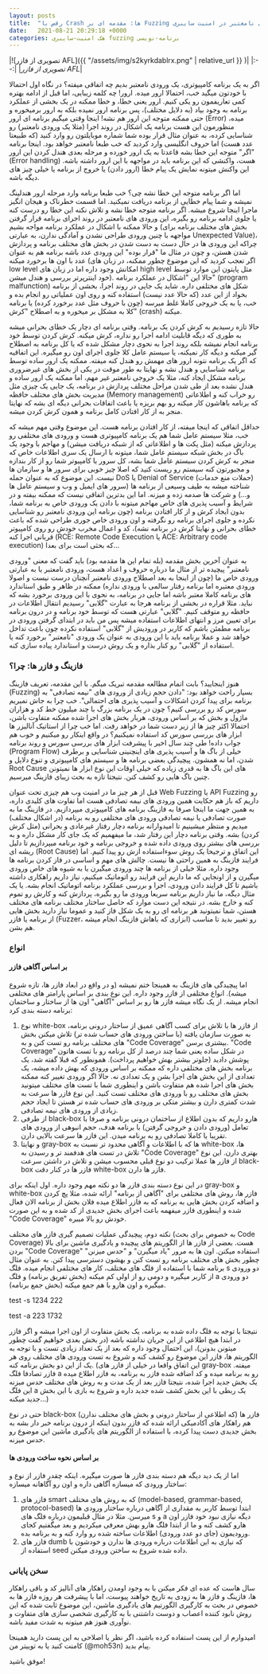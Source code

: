 ```yaml
---
layout: posts
title:  "رقص با Crash ها: مقدمه ای بر Fuzzing و ورودی های نامعتبر در امنیت سایبری"
date:   2021-08-21 20:29:18 +0000
categories: هک امنیت-سایبری fuzzing برنامه-نویسی
---
```

|![تصویری از فازر AFL]({{ "/assets/img/s2kyrkdablrx.png" | relative_url }} )|
|:--:|
|*تصویری از فازر AFL*|

  

اگر به یک برنامه کامپیوتری، یک ورودی نامعتبر بدیم چه اتفاقی میفته؟ در نگاه اول احتمالا با خودتون میگید خب، احتمالا ارور میده. ارور! چه کلمه زیبایی، اما قبل از ادامه بهتره کمی تعاریفمون رو یکی کنیم. ارور یعنی خطا، و خطا ممکنه در یک بخشی از عملکرد برنامه به وجود بیاد (به دلایل مختلف)، پس برنامه ارور نمیده بلکه به ارور برمیخوره و حتی ممکنه متوجه این ارور هم نشه! اینجا وقتی میگیم برنامه ای ارور (Error) میده، منظورمون این هست برنامه یک اشکال در روند اجرا (مثلا یک ورودی نامعتبر) رو شناسایی کرده، به عنوان مثال قرار بوده شما شماره موبایلتون رو وارد کنید (که طبیعتا عدد هست) اما حروف انگلیسی وارد کردید که خب طبعا نامعتبر خواهد بود. اینجا برنامه "اگر" متوجه این خطا بشه قاعدتا به یک ارور خورده و مرحله بعدی هندل کردن این ارور (Error handling) هست، واکنشی که این برنامه باید در مواجهه با این ارور داشته باشه. این واکنش میتونه نمایش یک پیام خطا (ارور دادن) یا خروج از برنامه یا خیلی چیز های دیگه باشه.

اما اگر برنامه متوجه این خطا نشه چی؟ خب طبعا برنامه وارد مرحله ارور هندلینگ نمیشه و شما پیام خطایی از برنامه دریافت نمیکنید. اما قسمت خطرناک و هیجان انگیز ماجرا اینجا شروع میشه. اگر برنامه متوجه خطا نشه و تلاش نکنه این خطا رو درست کنه یا جلوی ادامه برنامه رو بگیره، این ورودی های نامعتبر در روند اجرای برنامه قرار گرفتن و حالا ممکنه با اشکال در عملکرد برنامه مواجه بشیم (بخش های مختلف برنامه برای مواجهه با چنین ورودی طراحی نشدن و آمادگی ندارن، به عبارتی Unexpected Value)، چراکه این ورودی ها در حال دست به دست شدن در بخش های مختلف برنامه و پردازش شدن هستن، و چون در مثال ما "قرار بوده" این ورودی عدد باشه برنامه هم به عنوان عدد با اون ها برخورد میکنه (اگر تعجب کردید که این موضوع چطور ممکنه، در زبان های low level امکانش وجود داره اما در زبان های high level مثل پایتون این موارد توسط خود اینترپرتر بررسی و هندل میشن). حالا این "اشکال در عملکرد برنامه" (program malfunction) شکل های مختلفی داره. شاید یک جایی در روند اجرا، بخشی از برنامه بخواد از این عدد (که حالا عدد نیست) استفاده کنه و روی اون عملیاتی رو انجام بده و خب، یا به یک خروجی کاملا غلط میرسه (چون با حروف مثل عدد برخورد کرده) یا برنامه کلا به مشکل بر میخوره و به اصطلاح "کرش" (crash) میکنه.

حالا تازه رسیدیم به کرش کردن یک برنامه. وقتی برنامه ای دچار یک خطای بحرانی میشه به طوری که دیگه قابلیت ادامه اجرا رو نداره، کرش میکنه. کرش کردن توسط خود برنامه انجام نمیشه بلکه روند اجرا به نحوی دچار مشکل شده که یا کل برنامه به اصطلاح گیر میکنه و دیگه کار نمیکنه، یا سیستم عامل کلا جلوی اجرای اون رو میگیره. این اتفاقیه که اگر یک برنامه نتونه ارور های مهمش رو هندل کنه میفته. ممکنه یک ارور ساده توسط برنامه شناسایی و هندل نشه و نهایتا به طور موقت در یکی از بخش های غیرضروری برنامه مشکل ایجاد کنه، مثلا یک خروجی نامعتبر غیر مهم، اما ممکنه یک ارور ساده و هندل نشده بعد از طی شدن مراحل مختلف پردازش در برنامه، یک جایی یک چیزی مثل مدیریت بخش های مختلف حافظه (Memory management) رو خراب کنه و اطلاعاتی که برنامه باهاشون کار میکنه رو بهم بریزه یا باعث اتفاقات بحرانی دیگه ای بشه که نهایتا منجر به از کار افتادن کامل برنامه و همون کرش کردن میشه.

حداقل اتفاقی که اینجا میفته، از کار افتادن برنامه هست. این موضوع وقتی مهم میشه که خب، مثلا سیستم عامل شما هم یک برنامه کامپیوتری هست و ورودی های مختلفی رو پردازش میکنه (مثل پکت ها و اطلاعاتی که از شبکه دریافت میشن) و مهاجم با وجود یک باگ در بخش شبکه سیستم عامل شما، میتونه با ارسال یک سری اطلاعات خاص که منجر به کرش کردن سیستم عامل شما بشه، کل سرور یا کامپیوتر شما رو از کار بندازه و مجبورتون کنه سیستم رو ریست کنید که اصلا چیز خوبی برای سرور ها و سازمان ها نیست. این موضوع که به عنوان حمله DoS یا Denial of Service (حملات منع خدمات) شناخته میشه به طیف وسیعی از برنامه ها (سرور های ایمیل و وب و سیستم عامل ها و...) و شرکت ها صدمه زده و میزنه. اما این بدترین اتفاقی نیست که ممکنه بیفته و در شرایط و آسیب پذیری های خاص مهاجم میتونه با دادن یک ورودی خاص به برنامه شما، بدون ایجاد کرش و از کار افتادن برنامه (چون برنامه این ورودی نامعتبر رو شناسایی نکرده و جلوی اجرای برنامه رو نگرفته و اون ورودی خاص جوری طراحی شده که باعث خطای بحرانی و نهایتا کرش در برنامه نشه)، کد و اعمال مخرب خودش رو روی کامپیوتر قربانی اجرا کنه (RCE: Remote Code Execution یا ACE: Arbitrary code execution) که بحثی است برای بعدا...

به عنوان آخرین بخش مقدمه (بله تمام این ها مقدمه بود) باید گفت که معنی "ورودی نامعتبر" پیچیده تر از مثال ما درباره حروف و اعداد هست، ورودی نامعتبر یا به عبارتی ورودی خاص ما (چون از اینجا به بعد اصطلاح ورودی نامعتبر آنچنان درست نیست و اصولا ورودی معتبره اما برنامه رفتار سالمی با ورودی نداره) ممکنه در ظاهر و طبق استاندارد های برنامه کاملا معتبر باشه اما جایی در برنامه، به نحوی با این ورودی برخورد بشه که نباید. مثلا قراره در بخشی از برنامه هرجا به عبارت "گلابی" رسیدیم انتقال اطلاعات در حافظه رو متوقف کنیم. "گلابی" عبارتی هست که توسط خود برنامه و در درون برنامه برای تعیین مرز و انتهای اطلاعات استفاده میشه پس من باید در ابتدای گرفتن ورودی در برنامه مطمئن باشم که کاربر در ورودیش از "گلابی" استفاده نکرده چون باعث تداخل خواهد شد و عملا برنامه باید با این ورودی به عنوان یک ورودی "نامعتبر" برخورد کنه یا استفاده از "گلابی" رو کنار بذاره و یک روش درست و استاندارد پیاده سازی کنه.

### فازینگ و فازر ها: چرا؟

هنوز اینجایید؟ بابت اتمام مطالعه مقدمه تبریک میگم. با این مقدمه، تعریف فازینگ (Fuzzing) بسیار راحت خواهد بود: "دادن حجم زیادی از ورودی های "نیمه تصادفی" به برنامه برای پیدا کردن اشکالات و آسیب پذیری های احتمالی". خب چرا به جاش نمیریم سورس کد رو بررسی کنیم؟ چون در یک برنامه بزرگ با چند میلیون خط کد و هزاران ماژول و بخش که بر اساس ورودی، هربار بخش های اجرا شده ممکنه متفاوت باشن، احتمالا اکثر چیز ها از زیر دست شما در خواهد رفت. اما خب چرا از استاتیک آنالیزر ها ابزار های بررسی سورس کد استفاده نمیکنیم؟ در واقع اینکار رو میکنیم و خوب هم جواب داده! طی چند سال اخیر با پیشرفت ابزار های بررسی سورس و روند برنامه (Program Flow) خیلی از باگ ها و آسیب پذیری های اینچنینی شناسایی و برطرف شدن، اما نه همشون. پیچیدگی بعضی برنامه ها و سیستم های کامپیوتری و تنوع دلایل و Root Cause های این باگ ها به قدری زیاده که خیلی اوقات این نوع ابزار ها نمیتونن چنین باگ هایی رو کشف کنن. نتیجتا تازه به بحث زیبای فازینگ میرسیم.

قبل از هر چیز ما در امنیت وب هم چیزی تحت عنوان Web Fuzzing یا API Fuzzing رو داریم که باز هم حکایت همین ورودی های نیمه تصادفی هست اما تفاوت های کلیدی داره، به همین جهت ما اینجا صرفا به فازینگ برنامه های کامپیوتری میپردازیم. در فازینگ ما به صورت تصادفی یا نیمه تصادقی ورودی های مختلفی رو به برنامه (در اشکال مختلف) میدیم و منتظر میشینیم تا امیدوارانه برنامه دچار رفتار غیرعادی و بحرانی (مثل کرش کردن) بشه. وقتی برنامه دچار این رفتار شد، ما میفهمیم که یک جای کار مشکل داره و به بررسی های بیشتر روی ورودی داده شده و خروجی برنامه و خود برنامه میپردازیم تا دلیل ریشه ای (Root Cause) این اتفاق و ترجیحا یک روش سوءاستفاده ازش رو پیدا کنیم. اما فرایند فازینگ به همین راحتی ها نیست. چالش های مهم و اساسی در فاز کردن برنامه ها وجود داره. مثلا خیلی از برنامه ها چند ورودی میگیرن یا به شیوه های خاص ورودی میگیرن و از اونجایی که ما داریم این فرایند رو اتوماتیک میکنیم، نیاز داریم راهکاری داشته باشیم تا کل فرایند دادن ورودی، اجرا و بررسی عملکرد برنامه اتوماتیک انجام بشه. یا یک مثال دیگه، ما نیاز داریم برنامه سریعا ورودی ما رو بگیره، پردازش کنه و کارش رو تموم کنه و خارج بشه. در نتیجه این دست موارد که حاصل ساختار مختلف برنامه های مختلف هستن، شما نمیتونید هر برنامه ای رو به یک شکل فاز کنید و عموما نیاز دارید بخش هایی از برنامه یا فازر (Fuzzer، ابزاری که باهاش فازینگ انجام میشه) رو تغییر بدید تا مناسب هم بشن.

### انواع

#### بر اساس آگاهی فازر

اما پیچیدگی های فازینگ به همینجا ختم نمیشه (و در واقع در ابعاد فازر ها، تازه شروع میشه). انواع مختلفی از فازر وجود داره. این نوع بندی بر اساس پارامتر های مختلفی انجام میشه. از یک نگاه میشه فازر ها رو بر اساس "آگاهی" اون ها از ساختار و ساختمان برنامه دسته بندی کرد:

1. نوع white-box از فازر ها با تلاش برای کسب آگاهی عمیق از ساختار درونی برنامه، به صورت سازمان یافته (با ساختن ورودی های حساب شده تر) تلاش میکنن بخش های مختلف برنامه رو تست کنن و به "Code Coverage" بیشتری برسن. "Code Coverage" در شکل ساده یعنی شما چند درصد از کل برنامه رو با تست هاتون پوشش دادید (جلوتر بیشتر بهش خواهیم پرداخت). همونطور که قبلا گفته شد، یک برنامه بخش های مختلفی داره که ممکنه بر اساس ورودی که بهش داده میشه، یک تعدادی از این بخش های اجرا بشن و یک تعدادی نه. حالا اگر ورودی تغییر کنه ممکنه بخش های اجرا شده هم متفاوت باشن و اینطوری شما با تست های مختلف میتونید بخش های مختلف رو با ورودی های مختلف تست کنید. این نوع فازر ها سرعت به شدت کمتری دارن و بیشتر متکی بر ورودی های حساب شده تر هستن تا ایجاد حجم زیادی از ورودی های نیمه تصادفی.
2. از طرفی black-box هارو داریم که بدون اطلاع از ساختمان درونی برنامه و صرفا با تعامل (ورودی دادن و خروجی گرفتن) با برنامه هدف، حجم انبوهی از ورودی های تقریبا یا کاملا تصادفی رو به برنامه میدن. این فازر ها سرعت بالایی دارن.
3. و نهایتا gray-box ها که با اطلاعات و آگاهی محدود تر نسبت به white-box ها، تلاش در تست های هدفمند تر و رسیدن به "Code Coverage" بهتری دارن. این نوع از فازر ها عملا ترکیب دو نوع قبلی محسوب میشن و تلاش در داشتن سرعت black-box فازر ها در کنار دقت white-box فازر ها دارن.

در این نوع دسته بندی فازر ها دو نکته مهم وجود داره. اول اینکه برای gray-box و white-box فازر ها، روش های مختلفی برای "آگاهی از برنامه" ارائه شده، مثلا پچ کردن و اضافه کردن بخش هایی به برنامه که به فازر اطلاع میده فلان بخش از برنامه الان فعال شده و اینطوری فازر میفهمه باعث اجرای بخش جدیدی از کد شده و به این صورت "Code Coverage" خودش رو بالا میبره.

نکته دوم، پیچیدگی عملیات تصمیم گیری فازر های مختلف (به خصوص برای بحث Code Coverage) هست. بعضی از فازر ها از الگوریتم های پیچیده و یادگیری ماشین برای بالا بردن "Code Coverage" استفاده میکنن. اون ها به مرور "یاد میگیرن" و "حدس میزنن" چطور بخش های مختلف برنامه رو تست کنن و بهشون دسترسی پیدا کنن. به عنوان مثال برنامه شما با استفاده از فلگ های مختلف، کار های مختلفی انجام میده. فلگ s دو ورودی از کاربر میگیره و دومی رو از اولی کم میکنه (بخش تفریق برنامه) و فلگ a دو ورودی میگیره و اون هارو با هم جمع میکنه (بخش جمع برنامه).

test -s 1234 222

test -a 223 1732

نتیجتا با توجه به فلگ داده شده به برنامه، یک بخش متفاوت از اون اجرا میشه و اگر فازر در ابتدا هیچ اطلاعی از این جریان نداشته باشه (در بخش بعدی خواهیم گفت چطور میتونن بدونن)، این احتمال وجود داره که بعد از یک تعداد زیادی تست و با توجه به الگوریتم ها، فازر این موضوع رو کشف کنه و شروع به تست ورودی های مختلف روی هر یک از این دو بخش برنامه کنه. (این اتفاق واقعا در خیلی از فازر های gray-box میفته. فازر تصادفا فلگ a رو به برنامه میده و کد اضافه شده فازر به برنامه، به فازر اطلاع میده یک بخش جدید اجرا شده، نتیجتا فازر بعد از یک مدت و به روش های مختلف حدس میزنه این فلگ a یک ربطی با این بخش کشف شده جدید داره و شروع به بازی با این بخش جدید میکنه...)

حتی در نوع black-box فازر ها (که اطلاعی از ساختار درونی و بخش های مختلف ندارن) هم راهکار های آکادمیکی ارائه شده که فازر بدون اینکه از درون برنامه خبر دار بشه به بخش جدیدی دست پیدا کرده، با استفاده از الگوریتم های یادگیری ماشین این موضوع رو حدس میزنه.

#### بر اساس نحوه ساخت ورودی ها

اما از یک دید دیگه هم دسته بندی فازر ها صورت میگیره. اینکه چقدر فازر از نوع و ساختار ورودی که میسازه آگاهی داره و اون رو آگاهانه میسازه:

1. فازر های smart که به روش های مختلف (model-based, grammar-based, protocol-based) ابتدا توسط کاربر به مقداری از آگاهی درباره ساختار ورودی ها میرسن. مثلا در مثال قبلیمون درباره فلگ های s و a دیگه نیازی نبود خود فازر اون هارو کشف کنه و ما از ابتدا فلگ هارو بهش معرفی میکردیم و بعد میگفتیم کجای ورودیمون (جای دو عدد ورودی) اطلاعات ساخته شده رو وارد کنه و به برنامه بده.
2. فازر های dumb که نیازی به این اطلاعات درباره ورودی ها ندارن و خودشون با استفاده از seed داده شده شروع به ساختن ورودی میکنن.

### سخن پایانی

سال هاست که عده ای فکر میکنن با به وجود اومدن راهکار های آنالیز کد و باقی راهکار ها، فازینگ و فازر ها به زودی به تاریخ خواهند پیوست، اما با پیشرفت هر روزه فازر ها به خصوص در بحث به کارگیری الگورتیم های یادگیری ماشین، این موضوع ثابت شده که این روش نابود کننده اعصاب و دوست داشتنی با به کارگیری شخصی سازی های متفاوت و نوآوری هنوز هم میتونه به شدت مفید باشه.

امیدوارم از این پست استفاده کرده باشید، اگر نظر یا اصلاحی به این پست دارید همینجا کامنت کنید یا به توییتر من (@moh53n) پیام بدید.

موفق باشید!